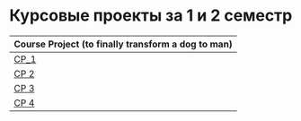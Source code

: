 # Курсовые проекты за 1 и 2 семестр 


| **Course Project (to finally transform a dog to man)** |
| ------ |
| [CP_1]() |
| [CP 2](https://github.com/box1t/1st_course_MAI/blob/main/course_projects/1_sem/CP_2.pdf) |
| [CP 3]() |
| [CP 4]() |

